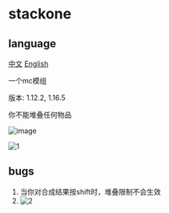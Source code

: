 # stackone

## language
[中文](README_zh.md)
[English](README.md)

一个mc模组

版本: 1.12.2, 1.16.5

你不能堆叠任何物品

![image](https://user-images.githubusercontent.com/63326494/163698038-fb59d9f3-efa4-490a-a458-c17b7b80d637.png)

![1](https://user-images.githubusercontent.com/63326494/163699035-1ac9eee5-c703-4aec-ba41-a4fd6b739cd4.gif)


## bugs
1. 当你对合成结果按shift时，堆叠限制不会生效
2. ![2](https://user-images.githubusercontent.com/63326494/163699044-4375f070-8b36-4064-b4ea-de645fb1d508.gif)

